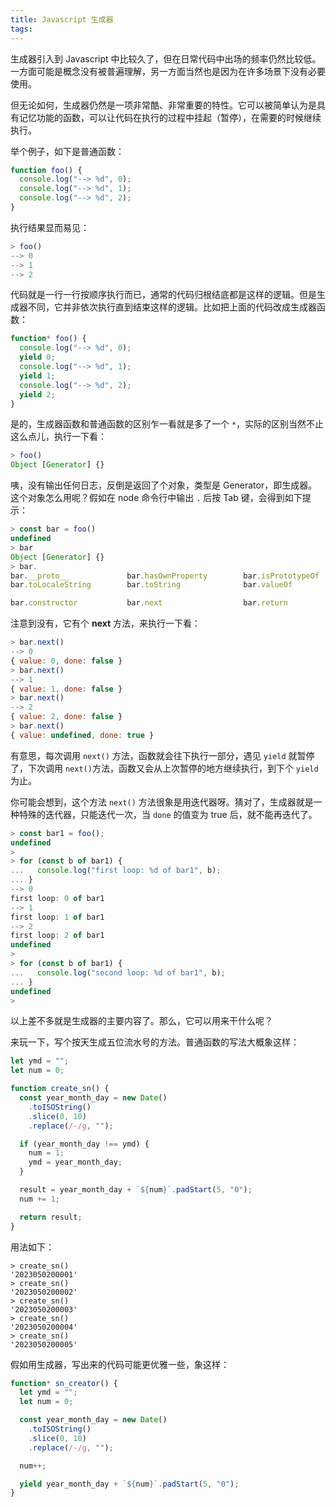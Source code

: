 ```yaml
---
title: Javascript 生成器
tags:
---
```


生成器引入到 Javascript 中比较久了，但在日常代码中出场的频率仍然比较低。一方面可能是概念没有被普遍理解，另一方面当然也是因为在许多场景下没有必要使用。

但无论如何，生成器仍然是一项非常酷、非常重要的特性。它可以被简单认为是具有记忆功能的函数，可以让代码在执行的过程中挂起（暂停），在需要的时候继续执行。

举个例子，如下是普通函数：

```js
function foo() {
  console.log("--> %d", 0);
  console.log("--> %d", 1);
  console.log("--> %d", 2);
}
```

执行结果显而易见：

```js
> foo()
--> 0
--> 1
--> 2
```

代码就是一行一行按顺序执行而已，通常的代码归根结底都是这样的逻辑。但是生成器不同，它并非依次执行直到结束这样的逻辑。比如把上面的代码改成生成器函数：

```js
function* foo() {
  console.log("--> %d", 0);
  yield 0;
  console.log("--> %d", 1);
  yield 1;
  console.log("--> %d", 2);
  yield 2;
}
```

是的，生成器函数和普通函数的区别乍一看就是多了一个 `*`，实际的区别当然不止这么点儿，执行一下看：

```js
> foo()
Object [Generator] {}
```

咦，没有输出任何日志，反倒是返回了个对象，类型是 Generator，即生成器。这个对象怎么用呢？假如在 node 命令行中输出 `.` 后按 Tab 键，会得到如下提示：

```js
> const bar = foo()
undefined
> bar
Object [Generator] {}
> bar.
bar.__proto__             bar.hasOwnProperty        bar.isPrototypeOf         bar.propertyIsEnumerable
bar.toLocaleString        bar.toString              bar.valueOf

bar.constructor           bar.next                  bar.return                bar.throw
```

注意到没有，它有个 **next** 方法，来执行一下看：

```js
> bar.next()
--> 0
{ value: 0, done: false }
> bar.next()
--> 1
{ value: 1, done: false }
> bar.next()
--> 2
{ value: 2, done: false }
> bar.next()
{ value: undefined, done: true }
```

有意思，每次调用 `next()` 方法，函数就会往下执行一部分，遇见 `yield` 就暂停了，下次调用 `next()`方法，函数又会从上次暂停的地方继续执行，到下个 `yield` 为止。

你可能会想到，这个方法 `next()` 方法很象是用迭代器呀。猜对了，生成器就是一种特殊的迭代器，只能迭代一次，当 `done` 的值变为 true 后，就不能再迭代了。

```js
> const bar1 = foo();
undefined
>
> for (const b of bar1) {
...   console.log("first loop: %d of bar1", b);
... }
--> 0
first loop: 0 of bar1
--> 1
first loop: 1 of bar1
--> 2
first loop: 2 of bar1
undefined
>
> for (const b of bar1) {
...   console.log("second loop: %d of bar1", b);
... }
undefined
>
```

以上差不多就是生成器的主要内容了。那么，它可以用来干什么呢？

来玩一下，写个按天生成五位流水号的方法。普通函数的写法大概象这样：

```js
let ymd = "";
let num = 0;

function create_sn() {
  const year_month_day = new Date()
    .toISOString()
    .slice(0, 10)
    .replace(/-/g, "");

  if (year_month_day !== ymd) {
    num = 1;
    ymd = year_month_day;
  }

  result = year_month_day + `${num}`.padStart(5, "0");
  num += 1;

  return result;
}
```

用法如下：

```node
> create_sn()
'2023050200001'
> create_sn()
'2023050200002'
> create_sn()
'2023050200003'
> create_sn()
'2023050200004'
> create_sn()
'2023050200005'
```

假如用生成器，写出来的代码可能更优雅一些，象这样：

```js
function* sn_creator() {
  let ymd = "";
  let num = 0;

  const year_month_day = new Date()
    .toISOString()
    .slice(0, 10)
    .replace(/-/g, "");

  num++;

  yield year_month_day + `${num}`.padStart(5, "0");
}
```
